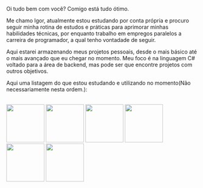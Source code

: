   Oi tudo bem com você? Comigo está tudo ótimo.

  Me chamo Igor, atualmente estou estudando por conta própria e procuro seguir minha rotina de estudos e práticas
  para aprimorar minhas habilidades técnicas, por enquanto trabalho em empregos paralelos a carreira de programador,
  a qual tenho vontadade de seguir.

  Aqui estarei armazenando meus projetos pessoais, desde o mais básico até o mais avançado que eu chegar no momento.
  Meu foco é na linguagem C# voltado para a área de backend, mas pode ser que encontre projetos com outros objetivos.

  Aqui uma listagem do que estou estudando e utilizando no momento(Não necessariamente nesta ordem.):  
  <div style="display: inline_block"><br>
    <img src="https://cdn.jsdelivr.net/gh/devicons/devicon@latest/icons/csharp/csharp-original.svg" height="100" width="100" />
    <img src="https://cdn.jsdelivr.net/gh/devicons/devicon@latest/icons/git/git-original.svg" height="100" width="100" />
    <img src="https://cdn.jsdelivr.net/gh/devicons/devicon@latest/icons/mysql/mysql-original-wordmark.svg" height="100" width="100" />
    <img src="https://cdn.jsdelivr.net/gh/devicons/devicon@latest/icons/html5/html5-original.svg" height="100" width="100" />
    <img src="https://cdn.jsdelivr.net/gh/devicons/devicon@latest/icons/css3/css3-original.svg" height="100" width="100" />
    <img src="https://cdn.jsdelivr.net/gh/devicons/devicon@latest/icons/javascript/javascript-original.svg" height="100" width="100" />
  </div>
</div>
